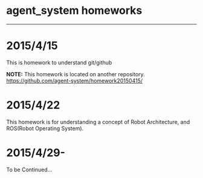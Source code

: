 agent_system homeworks
===

---

# 2015/4/15

This is homework to understand git/github

**NOTE:** This homework is located on another repository.
https://github.com/agent-system/homework20150415/

# 2015/4/22

This homework is for understanding a concept of Robot Architecture, and ROS(Robot Operating System).

# 2015/4/29-

To be Continued...
